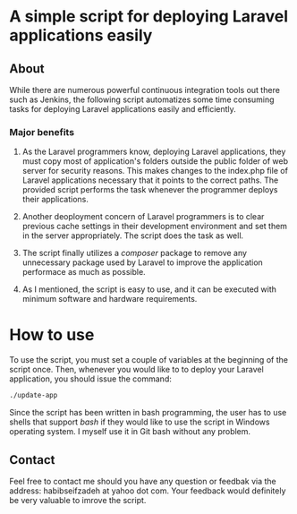 # A simple script for deploying Laravel applications easily

## About

While there are numerous powerful continuous integration tools out there such as Jenkins, the following script automatizes some time consuming tasks for deploying Laravel applications easily and efficiently. 

### Major benefits
1. As the Laravel programmers know, deploying Laravel applications, they must copy most of application's folders outside the public folder of web server for security reasons. This makes changes to the index.php file of Laravel applications necessary that it points to the correct paths. The provided script performs the task whenever the programmer deploys their applications.

2. Another deoployment concern of Laravel programmers is to clear previous cache settings in their development environment and set them in the server appropriately. The script does the task as well.

3. The script finally utilizes a *composer* package to remove any unnecessary package used by Laravel to improve the application performace as much as possible.

4. As I mentioned, the script is easy to use, and it can be executed with minimum software and hardware requirements.

# How to use
To use the script, you must set a couple of variables at the beginning of the script once. Then, whenever you would like to to deploy your Laravel application, you should issue the command:

```bash
./update-app
```

Since the script has been written in bash programming, the user has to use shells that support *bash* if they would like to use the script in Windows operating system. I myself use it in Git bash without any problem.

## Contact

Feel free to contact me should you have any question or feedbak via the address: habibseifzadeh at yahoo dot com. Your feedback would definitely be very valuable to imrove the script.
